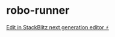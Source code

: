 # robo-runner

[Edit in StackBlitz next generation editor ⚡️](https://stackblitz.com/~/github.com/chintanonweb/robo-runner)